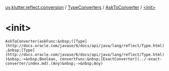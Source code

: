 [uy.klutter.reflect.conversion](../../index.md) / [TypeConverters](../index.md) / [AskToConverter](index.md) / [&lt;init&gt;](.)


# &lt;init&gt;
`AskToConverter(askFunc:&nbsp;([Type](http://docs.oracle.com/javase/6/docs/api/java/lang/reflect/Type.html),&nbsp;[Type](http://docs.oracle.com/javase/6/docs/api/java/lang/reflect/Type.html))&nbsp;->&nbsp;Boolean, convertFunc:&nbsp;[ExactConverter](../-exact-converter/index.md).(Any)&nbsp;->&nbsp;Any)`


